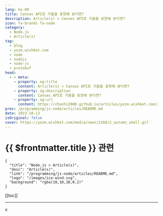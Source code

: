 ```yaml
---
lang: ko-KR
title: Canvas API로 가을을 표현해 본다면?
description: Article(s) > Canvas API로 가을을 표현해 본다면?
icon: fa-brands fa-node
category:
  - Node.js
  - Article(s)
tag: 
  - blog
  - yozm.wishket.com
  - node
  - nodejs
  - node-js
  - protobuf
head:
  - - meta:
    - property: og:title
      content: Article(s) > Canvas API로 가을을 표현해 본다면?
    - property: og:description
      content: Canvas API로 가을을 표현해 본다면?
    - property: og:url
      content: https://chanhi2000.github.io/articles/yozm.wishket.com/2268.html
prev: /programming/js-node/articles/README.md
date: 2023-10-13
isOriginal: false
cover: https://yozm.wishket.com/media/news/2268/2_autumn_small.gif
---
```


# {{ $frontmatter.title }} 관련

```component VPCard
{
  "title": "Node.js > Article(s)",
  "desc": "Article(s)",
  "link": "/programming/js-node/articles/README.md",
  "logo": "/images/ico-wind.svg",
  "background": "rgba(10,10,10,0.2)"
}
```

[[toc]]

---

<SiteInfo
  name="Canvas API로 가을을 표현해 본다면? | 요즘IT"
  desc="내가 처음 개발자가 되기로 마음먹은 것은 웹 화면에 내 생각을 그대로 옮겨놓을 수 있다는 점 때문이었다. 우연히 유튜브에서 한 영상을 보게 되었는데, 바로 Canvas API를 활용해 만든 인터랙티브 웹 포트폴리오 영상이었다. 영상을 보니 개발자로서 무엇이든 만들어 낼 수 있을 것 같다는 생각이 들었다. 나는 초심을 되찾을 겸 Canvas API를 공부해 보기로 했다. 이론만 공부하면 재미가 없으니 간단한 작업물을 만들어 보고 싶었고, 가을을 맞이해 바람에 흩날리는 비와 낙엽을 표현해 보았다."
  url="https://yozm.wishket.com/magazine/detail/2268/"
  logo="https://yozm.wishket.com/static/renewal/img/global/gnb_yozmit.svg"
  preview="https://yozm.wishket.com/media/news/2268/2_autumn_small.gif"/>

<!-- TODO: 작성 -->

x